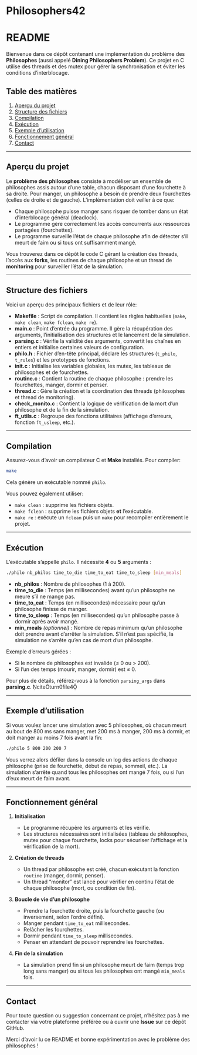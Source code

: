 # Philosophers42
# README

Bienvenue dans ce dépôt contenant une implémentation du problème des **Philosophes** (aussi appelé **Dining Philosophers Problem**). Ce projet en C utilise des threads et des mutex pour gérer la synchronisation et éviter les conditions d’interblocage.

## Table des matières
1. [Aperçu du projet](#aperçu-du-projet)  
2. [Structure des fichiers](#structure-des-fichiers)  
3. [Compilation](#compilation)  
4. [Exécution](#exécution)  
5. [Exemple d’utilisation](#exemple-dutilisation)  
6. [Fonctionnement général](#fonctionnement-général)  
7. [Contact](#contact)

---

## Aperçu du projet

Le **problème des philosophes** consiste à modéliser un ensemble de philosophes assis autour d’une table, chacun disposant d’une fourchette à sa droite. Pour manger, un philosophe a besoin de prendre deux fourchettes (celles de droite et de gauche). L’implémentation doit veiller à ce que:

- Chaque philosophe puisse manger sans risquer de tomber dans un état d’interblocage général (deadlock).
- Le programme gère correctement les accès concurrents aux ressources partagées (fourchettes).
- Le programme surveille l’état de chaque philosophe afin de détecter s’il meurt de faim ou si tous ont suffisamment mangé.

Vous trouverez dans ce dépôt le code C gérant la création des threads, l’accès aux **forks**, les routines de chaque philosophe et un thread de **monitoring** pour surveiller l’état de la simulation.

---

## Structure des fichiers

Voici un aperçu des principaux fichiers et de leur rôle:

- **Makefile** : Script de compilation. Il contient les règles habituelles (`make`, `make clean`, `make fclean`, `make re`).
- **main.c** : Point d’entrée du programme. Il gère la récupération des arguments, l’initialisation des structures et le lancement de la simulation.
- **parsing.c** : Vérifie la validité des arguments, convertit les chaînes en entiers et initialise certaines valeurs de configuration. 
- **philo.h** : Fichier d’en-tête principal, déclare les structures (`t_philo`, `t_rules`) et les prototypes de fonctions. 
- **init.c** : Initialise les variables globales, les mutex, les tableaux de philosophes et de fourchettes.
- **routine.c** : Contient la routine de chaque philosophe : prendre les fourchettes, manger, dormir et penser.
- **thread.c** : Gère la création et la coordination des threads (philosophes et thread de monitoring).
- **check_monito.c** : Contient la logique de vérification de la mort d’un philosophe et de la fin de la simulation.
- **ft_utils.c** : Regroupe des fonctions utilitaires (affichage d’erreurs, fonction `ft_usleep`, etc.).

---

## Compilation

Assurez-vous d’avoir un compilateur C et **Make** installés. Pour compiler:

```bash
make
```

Cela génère un exécutable nommé `philo`.

Vous pouvez également utiliser:
- `make clean` : supprime les fichiers objets.
- `make fclean` : supprime les fichiers objets **et** l’exécutable.
- `make re` : exécute un `fclean` puis un `make` pour recompiler entièrement le projet.

---

## Exécution

L’exécutable s’appelle `philo`. Il nécessite **4** ou **5** arguments :

```bash
./philo nb_philos time_to_die time_to_eat time_to_sleep [min_meals]
```

- **nb_philos** : Nombre de philosophes (1 à 200).
- **time_to_die** : Temps (en millisecondes) avant qu’un philosophe ne meure s’il ne mange pas.
- **time_to_eat** : Temps (en millisecondes) nécessaire pour qu’un philosophe finisse de manger.
- **time_to_sleep** : Temps (en millisecondes) qu’un philosophe passe à dormir après avoir mangé.
- **min_meals** *(optionnel)* : Nombre de repas minimum qu’un philosophe doit prendre avant d’arrêter la simulation. S’il n’est pas spécifié, la simulation ne s’arrête qu’en cas de mort d’un philosophe.

Exemple d’erreurs gérées :  
- Si le nombre de philosophes est invalide (≤ 0 ou > 200).  
- Si l’un des temps (mourir, manger, dormir) est ≤ 0.

Pour plus de détails, référez-vous à la fonction `parsing_args` dans **parsing.c**. citeturn0file4

---

## Exemple d’utilisation

Si vous voulez lancer une simulation avec 5 philosophes, où chacun meurt au bout de 800 ms sans manger, met 200 ms à manger, 200 ms à dormir, et doit manger au moins 7 fois avant la fin:

```bash
./philo 5 800 200 200 7
```

Vous verrez alors défiler dans la console un log des actions de chaque philosophe (prise de fourchette, début de repas, sommeil, etc.). La simulation s’arrête quand tous les philosophes ont mangé 7 fois, ou si l’un d’eux meurt de faim avant.

---

## Fonctionnement général

1. **Initialisation**  
   - Le programme récupère les arguments et les vérifie.
   - Les structures nécessaires sont initialisées (tableau de philosophes, mutex pour chaque fourchette, locks pour sécuriser l’affichage et la vérification de la mort).

2. **Création de threads**  
   - Un thread par philosophe est créé, chacun exécutant la fonction `routine` (manger, dormir, penser).
   - Un thread “monitor” est lancé pour vérifier en continu l’état de chaque philosophe (mort, ou condition de fin).

3. **Boucle de vie d’un philosophe**  
   - Prendre la fourchette droite, puis la fourchette gauche (ou inversement, selon l’ordre défini).  
   - Manger pendant `time_to_eat` millisecondes.  
   - Relâcher les fourchettes.  
   - Dormir pendant `time_to_sleep` millisecondes.  
   - Penser en attendant de pouvoir reprendre les fourchettes.

4. **Fin de la simulation**  
   - La simulation prend fin si un philosophe meurt de faim (temps trop long sans manger) ou si tous les philosophes ont mangé `min_meals` fois.

---

## Contact

Pour toute question ou suggestion concernant ce projet, n’hésitez pas à me contacter via votre plateforme préférée ou à ouvrir une **Issue** sur ce dépôt GitHub.

Merci d’avoir lu ce README et bonne expérimentation avec le problème des philosophes !
